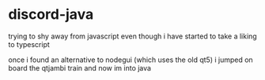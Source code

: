 # discord-java

trying to shy away from javascript even though i have started to take a liking to typescript

once i found an alternative to nodegui (which uses the old qt5) i jumped on board the qtjambi train and now im into java
